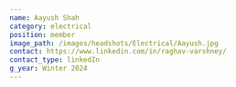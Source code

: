```yaml
---
name: Aayush Shah
category: electrical
position: member
image_path: /images/headshots/Electrical/Aayush.jpg
contact: https://www.linkedin.com/in/raghav-varshney/
contact_type: linkedIn
g_year: Winter 2024
---
```

